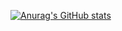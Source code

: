 [![Anurag's GitHub stats](https://github-readme-stats.vercel.app/api?username=manojkarthikeya)](https://github.com/anuraghazra/github-readme-stats)

